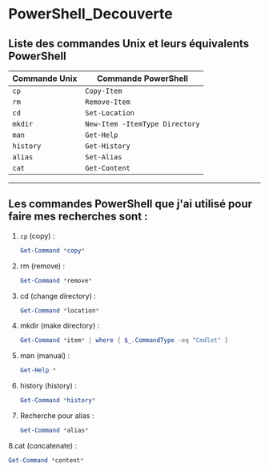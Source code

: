 # PowerShell_Decouverte

## Liste des commandes Unix et leurs équivalents PowerShell

| Commande Unix | Commande PowerShell |
|----------------|---------------------|
| `cp`           | `Copy-Item`         |
| `rm`           | `Remove-Item`       |
| `cd`           | `Set-Location`      |
| `mkdir`        | `New-Item -ItemType Directory` |
| `man`          | `Get-Help`          |
| `history`      | `Get-History`       |
| `alias`        | `Set-Alias`         |
| `cat`          | `Get-Content`       |

---

## Les commandes PowerShell que j'ai utilisé pour faire mes recherches sont :

1. `cp` (copy) :
   ```powershell
   Get-Command *copy*
   
2. rm (remove) :
   ```powershell
   Get-Command *remove*

3. cd (change directory) :
    ```powershell
    Get-Command *location*

4. mkdir (make directory) :
    ```powershell
   Get-Command *item* | where { $_.CommandType -eq "Cmdlet" }
    
5. man (manual) :
    ```powershell
   Get-Help *

6. history (history) :
     ```powershell
     Get-Command *history*

7. Recherche pour alias :
   ```powershell
   Get-Command *alias*

8.cat (concatenate) :
```powershell
Get-Command *content*



   
